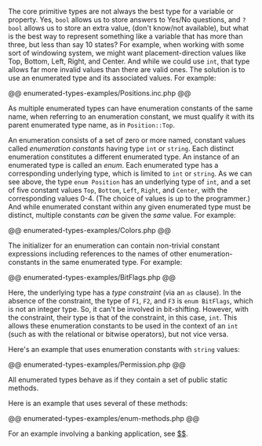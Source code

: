 The core primitive types are not always the best type for a variable or property. Yes, `bool` allows us to store answers to Yes/No questions,
and `?bool` allows us to store an extra value, (don't know/not available), but what is the best way to represent something like a variable
that has more than three, but less than say 10 states? For example, when working with some sort of windowing system, we might want placement-direction
values like Top, Bottom, Left, Right, and Center.  And while we could use `int`, that type allows far more invalid values than there are valid ones.
The solution is to use an enumerated type and its associated values. For example:

@@ enumerated-types-examples/Positions.inc.php @@

As multiple enumerated types can have enumeration constants of the same name, when referring to an enumeration constant, we must qualify it with
its parent enumerated type name, as in `Position::Top`.

An enumeration consists of a set of zero or more named, constant values called *enumeration constants* having type `int` or `string`.
Each distinct enumeration constitutes a different enumerated type. An instance of an enumerated type is called an *enum*. Each enumerated
type has a corresponding underlying type, which is limited to `int` or `string`.  As we can see above, the type `enum Position` has an underlying
type of `int`, and a set of five constant values `Top`, `Bottom`, `Left`, `Right`, and `Center`, with the corresponding values 0-4. (The choice
of values is up to the programmer.) And while enumerated constant within any given enumerated type must be distinct, multiple constants *can*
be given the *same* value. For example:

@@ enumerated-types-examples/Colors.php @@

The initializer for an enumeration can contain non-trivial constant expressions including references to the names of other enumeration-constants
in the same enumerated type.  For example:

@@ enumerated-types-examples/BitFlags.php @@

Here, the underlying type has a *type constraint* (via an `as` clause). In the absence of the constraint, the type of `F1`, `F2`, and `F3`
is `enum BitFlags`, which is not an integer type.  So, it can't be involved in bit-shifting. However, with the constraint, their type is
that of the constraint, in this case, `int`.  This allows these enumeration constants to be used in the context of an `int` (such as with
the relational or bitwise operators), but not vice versa.

Here's an example that uses enumeration constants with `string` values:

@@ enumerated-types-examples/Permission.php @@

All enumerated types behave as if they contain a set of public static methods.

Here is an example that uses several of these methods:

@@ enumerated-types-examples/enum-methods.php @@

For an example involving a banking application, see [$$](shapes.md).
